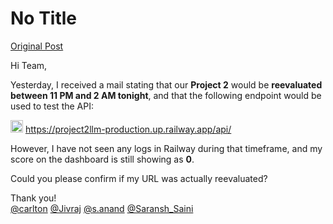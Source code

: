 # No Title

[Original Post](https://discourse.onlinedegree.iitm.ac.in/t/169029/651)

<p>Hi Team,</p>
<p>Yesterday, I received a mail stating that our <strong>Project 2</strong> would be <strong>reevaluated between 11 PM and 2 AM tonight</strong>, and that the following endpoint would be used to test the API:</p>
<p><img src="https://emoji.discourse-cdn.com/google/link.png?v=14" title=":link:" class="emoji" alt=":link:" loading="lazy" width="20" height="20"> <a href="https://project2llm-production.up.railway.app/api/" rel="noopener nofollow ugc">https://project2llm-production.up.railway.app/api/</a></p>
<p>However, I have not seen any logs in Railway during that timeframe, and my score on the dashboard is still showing as <strong>0</strong>.</p>
<p>Could you please confirm if my URL was actually reevaluated?</p>
<p>Thank you!<br>
<a class="mention" href="/u/carlton">@carlton</a>  <a class="mention" href="/u/jivraj">@Jivraj</a> <a class="mention" href="/u/s.anand">@s.anand</a> <a class="mention" href="/u/saransh_saini">@Saransh_Saini</a></p>